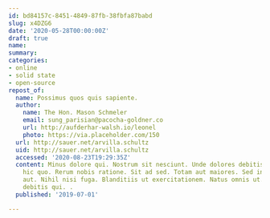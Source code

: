 ```yaml
---
id: bd84157c-8451-4849-87fb-38fbfa87babd
slug: x4DZG6
date: '2020-05-28T00:00:00Z'
draft: true
name: 
summary: 
categories:
- online
- solid state
- open-source
repost_of:
  name: Possimus quos quis sapiente.
  author:
    name: The Hon. Mason Schmeler
    email: sung_parisian@pacocha-goldner.co
    url: http://aufderhar-walsh.io/leonel
    photo: https://via.placeholder.com/150
  url: http://sauer.net/arvilla.schultz
  uid: http://sauer.net/arvilla.schultz
  accessed: '2020-08-23T19:29:35Z'
  content: Minus dolore qui. Nostrum sit nesciunt. Unde dolores debitis. Perspiciatis
    hic quo. Rerum nobis ratione. Sit ad sed. Totam aut maiores. Sed in at. Quis quia
    aut. Nihil nisi fuga. Blanditiis ut exercitationem. Natus omnis ut. Temporibus
    debitis qui. .
  published: '2019-07-01'

---
```



